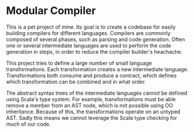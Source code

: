 Modular Compiler
===============

This is a pet project of mine. Its goal is to create a codebase for easily building compilers for different languages. Compilers are commonly composed of several phases, such as parsing and code generation. Often one or several intermediate languages are used to perform the code generation in steps, in order to reduce the compiler builder's heachache. 

This project tries to define a large number of small language transformations. Each transformation creates a new intermediate language. Transformations both consume and produce a contract, which defines which transformation can be combined and in what order.

The abstract syntax trees of the intermediate languages cannot be defined using Scala's type system. For example, transformations must be able remove a member from an AST node, which is not possible using OO inheritance. Because of this, the transformations operate on an untyped AST. Sadly this means we cannot leverage the Scala type checking for much of our code.
